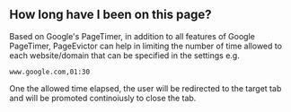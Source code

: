 ## How long have I been on this page?

Based on Google's PageTimer, in addition to all features of Google PageTimer, PageEvictor can help in limiting the number of time allowed to each website/domain that can be specified in the settings e.g.

```
www.google.com,01:30
```

One the allowed time elapsed, the user will be redirected to the target tab and will be promoted continoiusly to close the tab.
